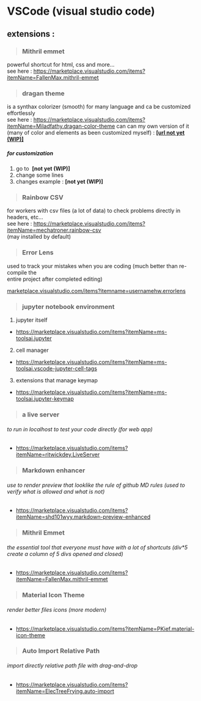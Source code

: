 # VSCode (visual studio code)

## extensions : 

> ### __Mithril emmet__

powerful shortcut for html, css and more...<br>
see here : https://marketplace.visualstudio.com/items?itemName=FallenMax.mithril-emmet
> ### __dragan theme__

is a synthax colorizer (smooth) for many language and ca be customized effortlessly<br>
see here : https://marketplace.visualstudio.com/items?itemName=Miladfathy.dragan-color-theme
can can my own version of it (many of color and elements as been customized myself) :
[**[url not yet (WIP)]**](http://google.com)

##### for customization 

1. go to &nbsp;**[not yet (WIP)]**
2. change some lines 
3. changes example : **[not yet (WIP)]**

> ### __Rainbow CSV__

for workers with csv files (a lot of data) to check problems directly in headers, etc... <br>
see here : https://marketplace.visualstudio.com/items?itemName=mechatroner.rainbow-csv<br>
(may installed by default)

> ### __Error Lens__

used to track your mistakes when you are coding (much better than re-compile the<br>
entire project after completed editing)

[marketplace.visualstudio.com/items?itemname=usernamehw.errorlens
](https://marketplace.visualstudio.com/items?itemName=usernamehw.errorlens)

> ### jupyter notebook environment

1. jupyter itself
- https://marketplace.visualstudio.com/items?itemName=ms-toolsai.jupyter
2. cell manager
- https://marketplace.visualstudio.com/items?itemName=ms-toolsai.vscode-jupyter-cell-tags
3. extensions that manage keymap
- https://marketplace.visualstudio.com/items?itemName=ms-toolsai.jupyter-keymap

> ### a live server
###### to run in localhost to test your code directly (for web app)

- https://marketplace.visualstudio.com/items?itemName=ritwickdey.LiveServer

> ### Markdown enhancer
###### use to render preview that looklike the rule of github MD rules (used to verify what is allowed and what is not)

- https://marketplace.visualstudio.com/items?itemName=shd101wyy.markdown-preview-enhanced

> ### Mithril Emmet
###### the essential tool that everyone must have with a lot of shortcuts (div*5 create a column of 5 divs opened and closed)

- https://marketplace.visualstudio.com/items?itemName=FallenMax.mithril-emmet


> ### Material Icon Theme
###### render better files icons (more modern)

- https://marketplace.visualstudio.com/items?itemName=PKief.material-icon-theme

> ### Auto Import Relative Path
###### import directly relative path file with drag-and-drop

- https://marketplace.visualstudio.com/items?itemName=ElecTreeFrying.auto-import


<!-- end -->
